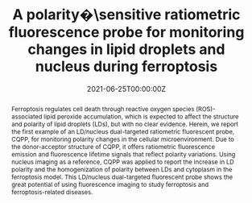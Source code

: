 ---
title: 'A polarity�\sensitive ratiometric fluorescence probe for monitoring changes in lipid droplets and nucleus during ferroptosis'

# Authors
# If you created a profile for a user (e.g. the default `admin` user), write the username (folder name) here
# and it will be replaced with their full name and linked to their profile.
authors:
  - Kang-Nan Wang
  - Liu-Yi Liu
  - Duo Mao
  - Shidang Xu
  - Cai-Ping Tan
  - Qian Cao
  - Zong-Wan Mao*
  - Bin Liu*

# Author notes (optional)
author_notes:
  - 'Equal contribution'
  - 'Equal contribution'
  - 'Equal contribution'
  - 'Equal contribution'
  - 'Equal contribution'
  - 'Equal contribution'
  - 'Corresponding author'
  - 'Corresponding author'

date: '2021-06-25T00:00:00Z'
doi: '10.1002/anie.202104163'

# Schedule page publish date (NOT publication's date).
publishDate: '2021-05-26T00:00:00Z'

# Publication type.
# Accepts a single type but formatted as a YAML list (for Hugo requirements).
# Enter a publication type from the CSL standard.
publication_types: ['article-journal']

# Publication name and optional abbreviated publication name.
publication: In *Angewandte Chemie International Edition*
publication_short: In *Angew. Chem. Int. Ed. Engl.*

abstract: Ferroptosis regulates cell death through reactive oxygen species (ROS)-associated lipid peroxide accumulation, which is expected to affect the structure and polarity of lipid droplets (LDs), but with no clear evidence. Herein, we report the first example of an LD/nucleus dual-targeted ratiometric fluorescent probe, CQPP, for monitoring polarity changes in the cellular microenvironment. Due to the donor-acceptor structure of CQPP, it offers ratiometric fluorescence emission and fluorescence lifetime signals that reflect polarity variations. Using nucleus imaging as a reference, CQPP was applied to report the increase in LD polarity and the homogenization of polarity between LDs and cytoplasm in the ferroptosis model. This LD/nucleus dual-targeted fluorescent probe shows the great potential of using fluorescence imaging to study ferroptosis and ferroptosis-related diseases.

# Summary. An optional shortened abstract.
summary: Ferroptosis regulates cell death through reactive oxygen species (ROS)-associated lipid peroxide accumulation, which is expected to affect the structure and polarity of lipid droplets (LDs), but with no clear evidence. Herein, we report the first example of an LD/nucleus dual-targeted ratiometric fluorescent probe, CQPP, for monitoring polarity changes in the cellular microenvironment. Due to the donor-acceptor structure of CQPP, it offers ratiometric fluorescence emission and fluorescence lifetime signals that reflect polarity variations. Using nucleus imaging as a reference, CQPP was applied to report the increase in LD polarity and the homogenization of polarity between LDs and cytoplasm in the ferroptosis model. This LD/nucleus dual-targeted fluorescent probe shows the great potential of using fluorescence imaging to study ferroptosis and ferroptosis-related diseases.
tags: []

# Display this page in the Featured widget?
featured: true

# Custom links (uncomment lines below)
# links:
# - name: Custom Link
#   url: http://example.org

url_pdf: 'https://onlinelibrary.wiley.com/doi/epdf/10.1002/anie.202104163'
url_code: ''
url_dataset: ''
url_poster: ''
url_project: ''
url_slides: ''
url_source: ''
url_video: ''

# Featured image
# To use, add an image named `featured.jpg/png` to your page's folder.
# image:
#   caption: 'Image credit: [**Unsplash**](https://unsplash.com/photos/pLCdAaMFLTE)'
#   focal_point: ''
#   preview_only: false
---